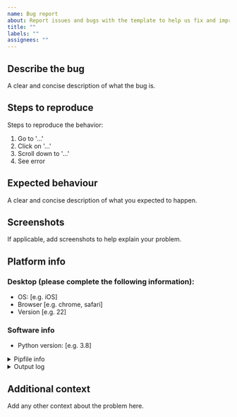 ```yaml
---
name: Bug report
about: Report issues and bugs with the template to help us fix and improve for everyone
title: ""
labels: ""
assignees: ""
---
```


## Describe the bug

A clear and concise description of what the bug is.

## Steps to reproduce

Steps to reproduce the behavior:

1. Go to '...'
2. Click on '...'
3. Scroll down to '...'
4. See error

## Expected behaviour

A clear and concise description of what you expected to happen.

## Screenshots

If applicable, add screenshots to help explain your problem.

## Platform info

### Desktop (please complete the following information):

- OS: [e.g. iOS]
- Browser [e.g. chrome, safari]
- Version [e.g. 22]

### Software info

- Python version: [e.g. 3.8]

<details>

<summary>Pipfile info</summary>

<p>

```toml
# Pipfile contents here.
```

</p>
</details>

<details>

<summary>Output log</summary>

<p>

```log
[Log output here]
```

</p>
</details>

## Additional context

Add any other context about the problem here.
